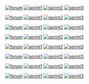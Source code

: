 [![forum](https://img.shields.io/badge/forum-Team%20A1-65C1A2.svg)](https://github.com/orgs/szfmv2020-Osz/teams/team-a1)
[![sprint1](https://img.shields.io/badge/sprint1-HMI-BBE9FA.svg)](https://github.com/SzFMV2020-Osz/AutomatedCar-A/issues/1)
[![sprint2](https://img.shields.io/badge/sprint2-Ultrasonic-FFC0CB.svg)](https://github.com/SzFMV2020-Osz/AutomatedCar-A/issues/5)
[![sprint3](https://img.shields.io/badge/sprint3-Parking%20Pilot-FFC864.svg)](https://github.com/SzFMV2020-Osz/AutomatedCar-A/issues/9)

[![forum](https://img.shields.io/badge/forum-Team%20A2-F98B60.svg)](https://github.com/orgs/szfmv2020-Osz/teams/team-a2)
[![sprint1](https://img.shields.io/badge/sprint1-Model-BBE9FA.svg)](https://github.com/SzFMV2020-Osz/AutomatedCar-A/issues/2)
[![sprint2](https://img.shields.io/badge/sprint2-Camera%20&%20Collosion-FFC0CB.svg)](https://github.com/SzFMV2020-Osz/AutomatedCar-A/issues/6)
[![sprint3](https://img.shields.io/badge/sprint3-Lane%20Keeping%20Assistant-FFC864.svg)](https://github.com/SzFMV2020-Osz/AutomatedCar-A/issues/10)

[![forum](https://img.shields.io/badge/forum-Team%20A3-8B9DC9.svg)](https://github.com/orgs/szfmv2020-Osz/teams/team-a3)
[![sprint1](https://img.shields.io/badge/sprint1-Powertrain-BBE9FA.svg)](https://github.com/SzFMV2020-Osz/AutomatedCar-A/issues/3)
[![sprint2](https://img.shields.io/badge/sprint2-NPC-FFC0CB.svg)](https://github.com/SzFMV2020-Osz/AutomatedCar-A/issues/7)
[![sprint3](https://img.shields.io/badge/sprint3-Adaptive%20Cruise%20Control-FFC864.svg)](https://github.com/SzFMV2020-Osz/AutomatedCar-A/issues/11)

[![forum](https://img.shields.io/badge/forum-Team%20A4-E589C1.svg)](https://github.com/orgs/szfmv2020-Osz/teams/team-a4)
[![sprint1](https://img.shields.io/badge/sprint1-Visualization-BBE9FA.svg)](https://github.com/SzFMV2020-Osz/AutomatedCar-A/issues/4)
[![sprint2](https://img.shields.io/badge/sprint2-Radar-FFC0CB.svg)](https://github.com/SzFMV2020-Osz/AutomatedCar-A/issues/8)
[![sprint3](https://img.shields.io/badge/sprint3-Reverse%20Radar-FFC864.svg)](https://github.com/SzFMV2020-Osz/AutomatedCar-A/issues/12)


[![forum](https://img.shields.io/badge/forum-Team%20B1-A6D751.svg)](https://github.com/orgs/szfmv2020-Osz/teams/team-b1)
[![sprint1](https://img.shields.io/badge/sprint1-HMI-BBE9FA.svg)](https://github.com/SzFMV2020-Osz/AutomatedCar-B/issues/1)
[![sprint2](https://img.shields.io/badge/sprint2-Ultrasonic-FFC0CB.svg)](https://github.com/SzFMV2020-Osz/AutomatedCar-B/issues/5)
[![sprint3](https://img.shields.io/badge/sprint3-Parking%20Pilot-FFC864.svg)](https://github.com/SzFMV2020-Osz/AutomatedCar-B/issues/9)

[![forum](https://img.shields.io/badge/forum-Team%20B2-FFD92E.svg)](https://github.com/orgs/szfmv2020-Osz/teams/team-b2)
[![sprint1](https://img.shields.io/badge/sprint1-Model-BBE9FA.svg)](https://github.com/SzFMV2020-Osz/AutomatedCar-B/issues/2)
[![sprint2](https://img.shields.io/badge/sprint2-Camera%20&%20Collosion-FFC0CB.svg)](https://github.com/SzFMV2020-Osz/AutomatedCar-B/issues/6)
[![sprint3](https://img.shields.io/badge/sprint3-Lane%20Keeping%20Assistant-FFC864.svg)](https://github.com/SzFMV2020-Osz/AutomatedCar-B/issues/10)

[![forum](https://img.shields.io/badge/forum-Team%20B3-E3C294.svg)](https://github.com/orgs/szfmv2020-Osz/teams/team-b3)
[![sprint1](https://img.shields.io/badge/sprint1-Powertrain-BBE9FA.svg)](https://github.com/SzFMV2020-Osz/AutomatedCar-B/issues/3)
[![sprint2](https://img.shields.io/badge/sprint2-NPC-FFC0CB.svg)](https://github.com/SzFMV2020-Osz/AutomatedCar-B/issues/7)
[![sprint3](https://img.shields.io/badge/sprint3-Adaptive%20Cruise%20Control-FFC864.svg)](https://github.com/SzFMV2020-Osz/AutomatedCar-B/issues/11)

[![forum](https://img.shields.io/badge/forum-Team%20B4-B3B3B3.svg)](https://github.com/orgs/szfmv2020-Osz/teams/team-b4)
[![sprint1](https://img.shields.io/badge/sprint1-Visualization-BBE9FA.svg)](https://github.com/SzFMV2020-Osz/AutomatedCar-B/issues/4)
[![sprint2](https://img.shields.io/badge/sprint2-Radar-FFC0CB.svg)](https://github.com/SzFMV2020-Osz/AutomatedCar-B/issues/8)
[![sprint3](https://img.shields.io/badge/sprint3-Reverse%20Radar-FFC864.svg)](https://github.com/SzFMV2020-Osz/AutomatedCar-B/issues/12)